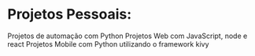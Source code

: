 # Projetos Pessoais:
Projetos de automação com Python
Projetos Web com JavaScript, node e react
Projetos Mobile com Python utilizando o framework kivy
